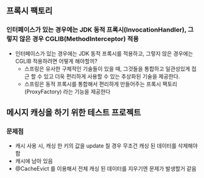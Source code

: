 ## 프록시 팩토리
### 인터페이스가 있는 경우에는 JDK 동적 프록시(InvocationHandler), 그렇지 않은 경우 CGLIB(MethodInterceptor) 적용
 - 인터페이스가 있는 경우에는 JDK 동적 프록시를 적용하고, 그렇지 않은 경우에는 CGLIB 적용하려면 어떻게 해야할끼?
    - 스프링은 유사한 구체적인 기술들이 있을 때, 그것들을 통합하고 일관성있게 접근 할 수 있고 더욱 편리하게 사용할 수 있는 추상화된 기술을 제공한다. 
    - 스프링은 동적 프록시를 통합해서 편리하게 만들어주는 프록시 팩토리(ProxyFactory) 라는 기능을 제공한다

## 메시지 캐싱을 하기 위한 테스트 프로젝트
### 문제점
 - 캐시 사용 시, 캐싱 한 키의 값을 update 칠 경우 무조건 캐싱 된 데이터를 삭제해야함
 - 캐시에 남아 있음
 - @CacheEvict 를 이용해서  전체 캐싱 된 데이터를 지우기엔 문제가 발생할거 같음